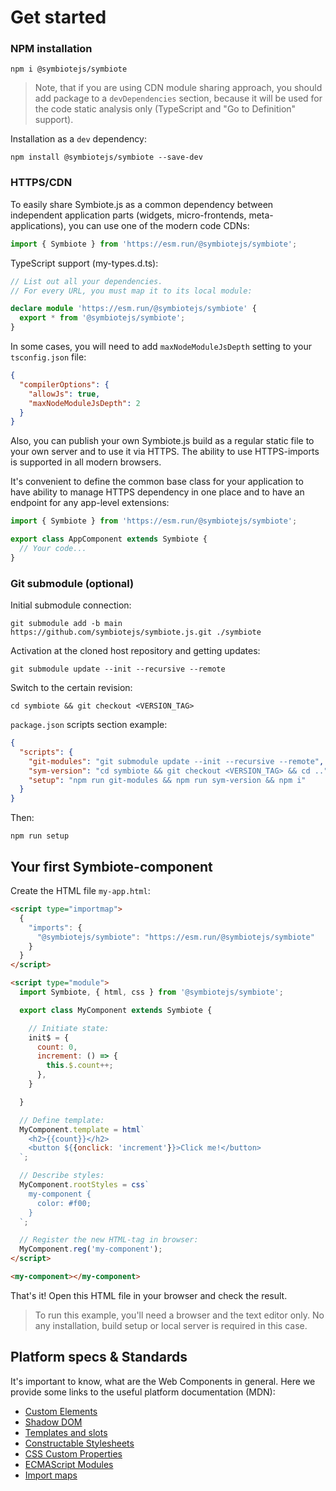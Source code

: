 # Get started

### NPM installation

```shell
npm i @symbiotejs/symbiote
```

> Note, that if you are using CDN module sharing approach, you should add package to a `devDependencies` section, because it will be used for the code static analysis only (TypeScript and "Go to Definition" support).

Installation as a `dev` dependency:
```shell
npm install @symbiotejs/symbiote --save-dev
```

### HTTPS/CDN

To easily share Symbiote.js as a common dependency between independent application parts (widgets, micro-frontends, meta-applications), you can use one of the modern code CDNs:
```js
import { Symbiote } from 'https://esm.run/@symbiotejs/symbiote';
```

TypeScript support (my-types.d.ts):
```ts
// List out all your dependencies. 
// For every URL, you must map it to its local module:

declare module 'https://esm.run/@symbiotejs/symbiote' {
  export * from '@symbiotejs/symbiote';
}
```
In some cases, you will need to add `maxNodeModuleJsDepth` setting to your `tsconfig.json` file:
```json
{
  "compilerOptions": {
    "allowJs": true,
    "maxNodeModuleJsDepth": 2
  }
}
```

Also, you can publish your own Symbiote.js build as a regular static file to your own server and to use it via HTTPS. The ability to use HTTPS-imports is supported in all modern browsers.

It's convenient to define the common base class for your application to have ability to manage HTTPS dependency in one place and to have an endpoint for any app-level extensions:

```js
import { Symbiote } from 'https://esm.run/@symbiotejs/symbiote';

export class AppComponent extends Symbiote {
  // Your code...
}
```

### Git submodule (optional)

Initial submodule connection:

```shell
git submodule add -b main https://github.com/symbiotejs/symbiote.js.git ./symbiote
```

Activation at the cloned host repository and getting updates: 

```shell
git submodule update --init --recursive --remote
```

Switch to the certain revision:

```shell
cd symbiote && git checkout <VERSION_TAG>
```

`package.json` scripts section example:
```json
{
  "scripts": {
    "git-modules": "git submodule update --init --recursive --remote",
    "sym-version": "cd symbiote && git checkout <VERSION_TAG> && cd ..",
    "setup": "npm run git-modules && npm run sym-version && npm i"
  }
}
```

Then:
```shell
npm run setup
```

## Your first Symbiote-component

Create the HTML file `my-app.html`:
```html
<script type="importmap">
  {
    "imports": {
      "@symbiotejs/symbiote": "https://esm.run/@symbiotejs/symbiote"
    }
  }
</script>

<script type="module">
  import Symbiote, { html, css } from '@symbiotejs/symbiote';

  export class MyComponent extends Symbiote {

    // Initiate state:
    init$ = {
      count: 0,
      increment: () => {
        this.$.count++;
      },
    }

  }

  // Define template:
  MyComponent.template = html`
    <h2>{{count}}</h2>
    <button ${{onclick: 'increment'}}>Click me!</button>
  `;

  // Describe styles:
  MyComponent.rootStyles = css`
    my-component {
      color: #f00;
    }
  `;

  // Register the new HTML-tag in browser:
  MyComponent.reg('my-component');
</script>

<my-component></my-component>
```

That's it! Open this HTML file in your browser and check the result.

> To run this example, you'll need a browser and the text editor only. No any installation, build setup or local server is required in this case.

## Platform specs & Standards

It's important to know, what are the Web Components in general. Here we provide some links to the useful platform documentation (MDN):
- [Custom Elements](https://developer.mozilla.org/en-US/docs/Web/API/Web_components/Using_custom_elements)
- [Shadow DOM](https://developer.mozilla.org/en-US/docs/Web/API/Web_components/Using_shadow_DOM)
- [Templates and slots](https://developer.mozilla.org/en-US/docs/Web/API/Web_components/Using_templates_and_slots)
- [Constructable Stylesheets](https://developer.mozilla.org/en-US/docs/Web/API/CSSStyleSheet/CSSStyleSheet)
- [CSS Custom Properties](https://developer.mozilla.org/en-US/docs/Web/CSS/Using_CSS_custom_properties)
- [ECMAScript Modules](https://developer.mozilla.org/en-US/docs/Web/JavaScript/Reference/Statements/import)
- [Import maps](https://developer.mozilla.org/en-US/docs/Web/HTML/Element/script/type/importmap)
